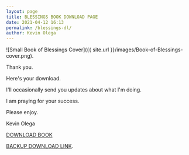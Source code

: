 ```yaml
--- 
layout: page
title: BLESSINGS BOOK DOWNLOAD PAGE
date: 2021-04-12 16:13
permalink: /blessings-dl/ 
author: Kevin Olega 
--- 
```


![Small Book of Blessings Cover]({{ site.url }}/images/Book-of-Blessings-cover.png).

Thank you.

Here's your download.

I'll occasionally send you updates about what I'm doing.

I am praying for your success.

Please enjoy.

Kevin Olega


<a href="https://drive.google.com/file/d/1U5QNiVZ6XWj63qrHPm5j177-UqJwvuo9/view?usp=sharing">DOWNLOAD BOOK</a>


[BACKUP DOWNLOAD LINK](https://drive.google.com/file/d/1U5QNiVZ6XWj63qrHPm5j177-UqJwvuo9/view?usp=sharing).